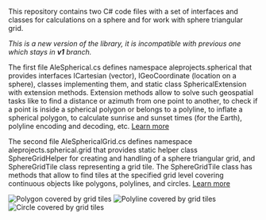 This repository contains two C# code files with a set of interfaces and classes for calculations on a sphere and for work with sphere triangular grid.

_This is a new version of the library, it is incompatible with previous one which stays in **v1** branch._

The first file AleSpherical.cs defines namespace aleprojects.spherical that provides interfaces ICartesian (vector), IGeoCoordinate (location on a sphere), classes implementing them, and static class SphericalExtension with extension methods. Extension methods allow to solve such geospatial tasks like to find a distance or azimuth from one point to another, to check if a point is inside a spherical polygon or belongs to a polyline, to inflate a spherical polygon, to calculate sunrise and sunset times (for the Earth), polyline encoding and decoding, etc. [Learn more](/doc/AleSpherical.md)

The second file AleSphericalGrid.cs defines namespace aleprojects.spherical.grid that provides static helper class SphereGridHelper for creating and handling of a sphere triangular grid, and  SphereGridTile class representing a grid tile. The SphereGridTile class has methods that allow to find tiles at the specified grid level covering continuous objects like polygons, polylines, and circles. [Learn more](/doc/AleSphericalGrid.md)

![Polygon covered by grid tiles](https://aleprojects.com/upload/images/tiles-polygon.jpg) ![Polyline covered by grid tiles](https://aleprojects.com/upload/images/tiles-polyline.jpg) ![Circle covered by grid tiles](https://aleprojects.com/upload/images/tiles-circle0.jpg)
